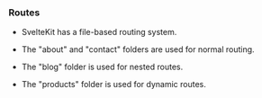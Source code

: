 ### Routes

- SvelteKit has a file-based routing system.

- The "about" and "contact" folders are used for normal routing.

- The "blog" folder is used for nested routes.

- The "products" folder is used for dynamic routes.


